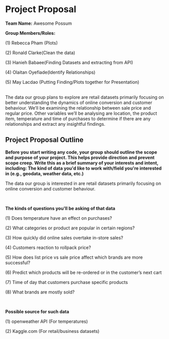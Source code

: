 # Project Proposal

**Team Name:** Awesome Possum

**Group Members/Roles:**

(1) Rebecca Pham (Plots)

(2) Ronald Clarke(Clean the data)

(3) Hanieh Babaee(Finding Datasets and extracting from API) 

(4) Olaitan Oyefiade(Identify Relationships)

(5) May Lacdao (Putting Finding/Plots together for Presentation)

<br />
  The data our group plans to explore are retail datasets primarily focusing on better understanding the dynamics of online conversion and customer behaviour. 
We’ll be examining the relationship between sale price and regular price. Other variables we’ll be analysing are location, the product item, temperature and time of 
purchases to determine if there are any relationships and extract any insightful findings.

## Project Proposal Outline

**Before you start writing any code, your group should outline the scope and purpose of your project. This helps provide direction and prevent scope creep.
Write this as a brief summary of your interests and intent, including: The kind of data you'd like to work with/field you're interested in (e.g., geodata, weather data, etc.)**

The data our group is interested in are retail datasets primarily focusing on online conversion and customer behaviour.

<br />

**The kinds of questions you'll be asking of that data**

(1) Does temperature have an effect on purchases?

(2) What categories or product are popular in certain regions?

(3) How quickly did online sales overtake in-store sales?

(4) Customers reaction to rollpack price?

(5) How does list price vs sale price affect which brands are more successful?

(6) Predict which products will be re-ordered or in the customer’s next cart

(7) Time of day that customers purchase specific products 

(8) What brands are mostly sold?

<br />

**Possible source for such data**

(1) openweather API (For temperatures) 

(2) Kaggle.com (For retail/business datasets)
